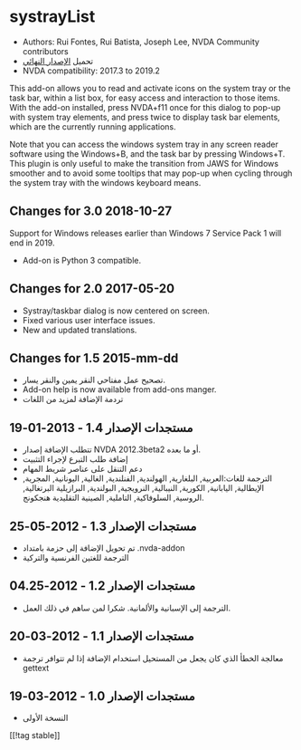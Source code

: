 # systrayList #

*   Authors: Rui Fontes, Rui Batista, Joseph Lee, NVDA Community
    contributors
*   تحميل [الإصدار النهائي][1]
*   NVDA compatibility: 2017.3 to 2019.2

This add-on allows you to read and activate icons on the system tray or the
task bar, within a list box, for easy access and interaction to those
items. With the add-on installed, press NVDA+f11 once for this dialog to
pop-up with system tray elements, and press twice to display task bar
elements, which are the currently running applications.

Note that you can access the windows system tray in any screen reader
software using the Windows+B, and the task bar by pressing Windows+T. This
plugin is only useful to make the transition from JAWS for Windows smoother
and to avoid some tooltips that may pop-up when cycling through the system
tray with the windows keyboard means.

## Changes for 3.0 2018-10-27 ##

Support for Windows releases earlier than Windows 7 Service Pack 1 will end
in 2019.

* Add-on is Python 3 compatible.

## Changes for 2.0 2017-05-20 ##

* Systray/taskbar dialog is now centered on screen.
* Fixed various user interface issues.
* New and updated translations.

## Changes for 1.5 2015-mm-dd ##

* تصحيح عمل مفتاحي النقر يمين والنقر يسار.
* Add-on help is now available from add-ons manger.
* تردمة الإضافة لمزيد من اللغات

## مستجدات الإصدار 1.4 - 2013-01-19 ##

* تتطلب الإضافة إصدار NVDA 2012.3beta2 أو ما بعده.
* إضافة طلب التبرع لإجراء التثبيت
* دعم التنقل على عناصر شريط المهام
* الترجمة للغات:العربية, البلغارية, الهولندية, الفنلندية, الغالية,
  اليونانية, المجرية, الإيطالية, اليابانية, الكورية, النيبالية, النرويجية,
  البولندية, البرازيلية البرتغالية, الروسية, السلوفاكية, التاملية, الصينية
  التقليدية هنجكونج.

## مستجدات الإصدار 1.3 - 2012-05-25 ##

* تم تحويل الإضافة إلى حزمة بامتداد .nvda-addon
* الترجمة للغتين الفرنسية والتركية

## مستجدات الإصدار 1.2 - 2012-04.25 ##

* الترجمة إلى الإسبانية والألمانية. شكرا لمن ساهم في ذلك العمل.

## مستجدات الإصدار 1.1 - 2012-03-20 ##

* معالجة الخطأ الذي كان يجعل من المستحيل استخدام الإضافة إذا لم تتوافر ترجمة
  gettext

## مستجدات الإصدار 1.0 - 2012-03-19 ##

* النسخة الأولى

[[!tag stable]]

[1]: https://addons.nvda-project.org/files/get.php?file=st
